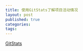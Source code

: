 ```yaml
---
title: 使用GitStats了解项目活动情况
layout: post
published: true
categories: 
tags: 
---
```


[GitStats](https://github.com/trybeee/GitStats)
